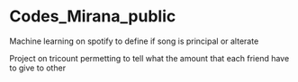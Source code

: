 # Codes_Mirana_public


Machine learning on spotify to define if song is principal or alterate 

Project on tricount permetting to tell what the amount that each friend have to give to other
